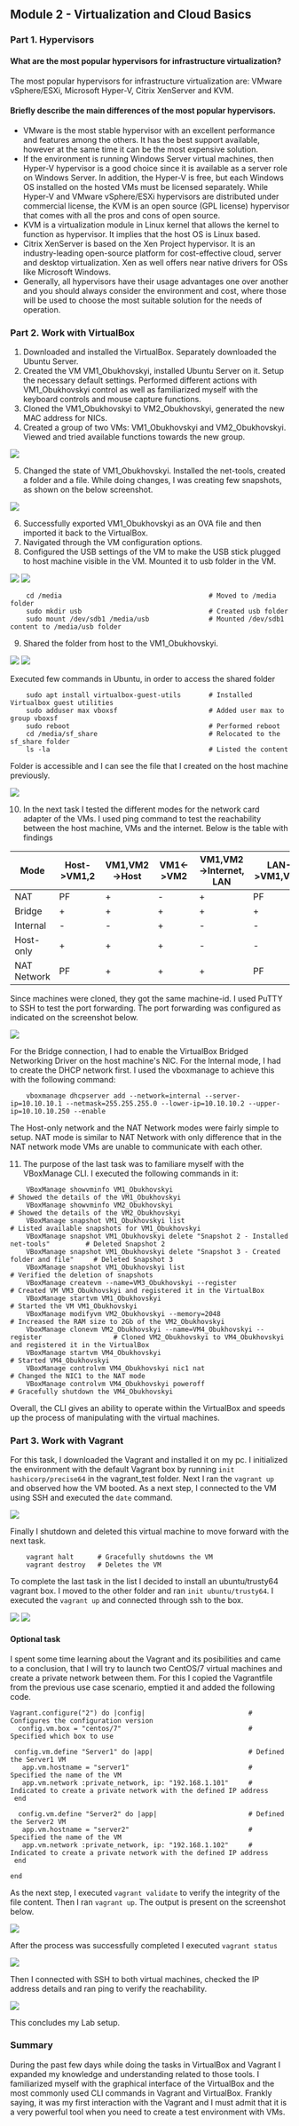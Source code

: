 ## Module 2 - Virtualization and Cloud Basics
### Part 1. Hypervisors
#### What are the most popular hypervisors for infrastructure virtualization?
The most popular hypervisors for infrastructure virtualization are: VMware vSphere/ESXi, Microsoft Hyper-V, Citrix XenServer and KVM.
#### Briefly describe the main differences of the most popular hypervisors.
* VMware is the most stable hypervisor with an excellent performance and features among the others. It has the best support available, however at the same time it can be the most expensive solution.
* If the environment is running Windows Server virtual machines, then Hyper-V hypervisor is a good choice since it is available as a server role on Windows Server. In addition, the Hyper-V is free, but each Windows OS installed on the hosted VMs must be licensed separately. 
While Hyper-V and VMware vSphere/ESXi hypervisors are distributed under commercial license, the KVM is an open source (GPL license) hypervisor that comes with all the pros and cons of open source. 
* KVM is a virtualization module in Linux kernel that allows the kernel to function as hypervisor. It implies that the host OS is Linux based.
* Citrix XenServer is based on the Xen Project hypervisor. It is an industry-leading open-source platform for cost-effective cloud, server and desktop virtualization. Xen as well offers near native drivers for OSs like Microsoft Windows.
* Generally, all hypervisors have their usage advantages one over another and you should always consider the environment and cost, where those will be used to choose the most suitable solution for the needs of operation.

### Part 2. Work with VirtualBox
1. Downloaded and installed the VirtualBox. Separately downloaded the Ubuntu Server.
2. Created the VM VM1_Obukhovskyi, installed Ubuntu Server on it. Setup the necessary default settings.
Performed different actions with VM1_Obukhovskyi control as well as familiarized myself with the keyboard controls and
mouse capture functions.
3. Cloned the VM1_Obukhovskyi to VM2_Obukhovskyi, generated the new MAC address for NICs.
4. Created a group of two VMs: VM1_Obukhovskyi and VM2_Obukhovskyi. Viewed and tried available functions 
towards the new group.

![](https://github.com/Soubi8/DevOps_online_Vinnytsia_2022Q1Q2/blob/main/m2/task2.1/images/1.jpg)

5. Changed the state of VM1_Obukhovskyi. Installed the net-tools, created a folder and a file. While doing
changes, I was creating few snapshots, as shown on the below screenshot.

![](https://github.com/Soubi8/DevOps_online_Vinnytsia_2022Q1Q2/blob/main/m2/task2.1/images/2.jpg)

6. Successfully exported VM1_Obukhovskyi as an OVA file and then imported it back to the VirtualBox.
7. Navigated through the VM configuration options.
8. Configured the USB settings of the VM to make the USB stick plugged to host machine visible in the VM.
Mounted it to usb folder in the VM.

![](https://github.com/Soubi8/DevOps_online_Vinnytsia_2022Q1Q2/blob/main/m2/task2.1/images/3.jpg)
![](https://github.com/Soubi8/DevOps_online_Vinnytsia_2022Q1Q2/blob/main/m2/task2.1/images/4.jpg)

~~~
    cd /media                                     # Moved to /media folder
    sudo mkdir usb                                # Created usb folder
    sudo mount /dev/sdb1 /media/usb               # Mounted /dev/sdb1 content to /media/usb folder
~~~    
9. Shared the folder from host to the VM1_Obukhovskyi.

![](https://github.com/Soubi8/DevOps_online_Vinnytsia_2022Q1Q2/blob/main/m2/task2.1/images/5.jpg)
![](https://github.com/Soubi8/DevOps_online_Vinnytsia_2022Q1Q2/blob/main/m2/task2.1/images/6.jpg)

Executed few commands in Ubuntu, in order to access the shared folder
~~~
    sudo apt install virtualbox-guest-utils       # Installed Virtualbox guest utilities
    sudo adduser max vboxsf                       # Added user max to group vboxsf
    sudo reboot                                   # Performed reboot
    cd /media/sf_share                            # Relocated to the sf_share folder
    ls -la                                        # Listed the content
~~~
Folder is accessible and I can see the file that I created on the host machine previously.

![](https://github.com/Soubi8/DevOps_online_Vinnytsia_2022Q1Q2/blob/main/m2/task2.1/images/7.jpg)

10. In the next task I tested the different modes for the network card adapter of the VMs. I used ping
command to test the reachability between the host machine, VMs and the internet. Below is the table with
findings

| Mode | Host->VM1,2 | VM1,VM2->Host | VM1<->VM2 | VM1,VM2->Internet, LAN | LAN->VM1,VM2 |
| ---- | ----------- | ------------- | --------- | ---------------------- | ------------ |
| NAT | PF | + | - | + | PF |
| Bridge| + | + | + | + | + |
| Internal | - | - | + | - | - |
| Host-only | + | + | + | - | - |
| NAT Network | PF | + | + | + | PF |

Since machines were cloned, they got the same machine-id.
I used PuTTY to SSH to test the port forwarding. The port forwarding was configured as indicated on the
screenshot below.

![](https://github.com/Soubi8/DevOps_online_Vinnytsia_2022Q1Q2/blob/main/m2/task2.1/images/8.jpg)

For the Bridge connection, I had to enable the VirtualBox Bridged Networking Driver on the host machine's NIC.
For the Internal mode, I had to create the DHCP network first. I used the vboxmanage to achieve this with the
following command:
~~~
    vboxmanage dhcpserver add --network=internal --server-ip=10.10.10.1 --netmask=255.255.255.0 --lower-ip=10.10.10.2 --upper-ip=10.10.10.250 --enable
~~~
The Host-only network and the NAT Network modes were fairly simple to setup. NAT mode is similar to NAT Network with only
difference that in the NAT network mode VMs are unable to communicate with each other.

11. The purpose of the last task was to familiare myself with the VBoxManage CLI. I executed the
following commands in it:
~~~
    VBoxManage showvminfo VM1_Obukhovskyi                                                 # Showed the details of the VM1_Obukhovskyi
    VBoxManage showvminfo VM2_Obukhovskyi                                                 # Showed the details of the VM2_Obukhovskyi
    VBoxManage snapshot VM1_Obukhovskyi list                                              # Listed available snapshots for VM1_Obukhovskyi
    VBoxManage snapshot VM1_Obukhovskyi delete "Snapshot 2 - Installed net-tools"         # Deleted Snapshot 2
    VBoxManage snapshot VM1_Obukhovskyi delete "Snapshot 3 - Created folder and file"     # Deleted Snapshot 3
    VBoxManage snapshot VM1_Obukhovskyi list                                              # Verified the deletion of snapshots
    VBoxManage createvm --name=VM3_Obukhovskyi --register                                 # Created VM VM3_Obukhovskyi and registered it in the VirtualBox
    VBoxManage startvm VM1_Obukhovskyi                                                    # Started the VM VM1_Obukhovskyi
    VBoxManage modifyvm VM2_Obukhovskyi --memory=2048                                     # Increased the RAM size to 2Gb of the VM2_Obukhovskyi
    VboxManage clonevm VM2_Obukhovskyi --name=VM4_Obukhovskyi --register                  # Cloned VM2_Obukhovskyi to VM4_Obukhovskyi and registered it in the VirtualBox
    VBoxManage startvm VM4_Obukhovskyi                                                    # Started VM4_Obukhovskyi
    VBoxManage controlvm VM4_Obukhovskyi nic1 nat                                         # Changed the NIC1 to the NAT mode
    VBoxManage controlvm VM4_Obukhovskyi poweroff                                         # Gracefully shutdown the VM4_Obukhovskyi
~~~
Overall, the CLI gives an ability to operate within the VirtualBox and speeds up the process of manipulating with the virtual machines.

### Part 3. Work with Vagrant
For this task, I downloaded the Vagrant and installed it on my pc. I initialized the environment with the
default Vagrant box by running `init hashicorp/precise64` in the vagrant_test folder.
Next I ran the `vagrant up` and observed how the VM booted. As a next step, I connected to the VM using
SSH and executed the `date` command.

![](https://github.com/Soubi8/DevOps_online_Vinnytsia_2022Q1Q2/blob/main/m2/task2.1/images/9.jpg)

Finally I shutdown and deleted this virtual machine to move forward with the next task.
~~~
    vagrant halt      # Gracefully shutdowns the VM
    vagrant destroy   # Deletes the VM
~~~
To complete the last task in the list I decided to install an ubuntu/trusty64 vagrant box. I moved to the other folder and ran `init ubuntu/trusty64`.
I executed the `vagrant up` and connected through ssh to the box.

![](https://github.com/Soubi8/DevOps_online_Vinnytsia_2022Q1Q2/blob/main/m2/task2.1/images/10.jpg)
![](https://github.com/Soubi8/DevOps_online_Vinnytsia_2022Q1Q2/blob/main/m2/task2.1/images/11.jpg)

#### Optional task
I spent some time learning about the Vagrant and its posibilities and came to a conclusion, that I will try to launch two CentOS/7 virtual machines and create a private network between them.
For this I copied the Vagrantfile from the previous use case scenario, emptied it and added the following code.
~~~
Vagrant.configure("2") do |config|                          # Configures the configuration version                               
  config.vm.box = "centos/7"                                # Specified which box to use
  
 config.vm.define "Server1" do |app|                        # Defined the Server1 VM
   app.vm.hostname = "server1"                              # Specified the name of the VM
   app.vm.network :private_network, ip: "192.168.1.101"     # Indicated to create a private network with the defined IP address
 end
 
  config.vm.define "Server2" do |app|                       # Defined the Server2 VM
   app.vm.hostname = "server2"                              # Specified the name of the VM
   app.vm.network :private_network, ip: "192.168.1.102"     # Indicated to create a private network with the defined IP address
 end

end
~~~
As the next step, I executed `vagrant validate` to verify the integrity of the file content. Then I ran `vagrant up`. The output is present on the screenshot below.

![](https://github.com/Soubi8/DevOps_online_Vinnytsia_2022Q1Q2/blob/main/m2/task2.1/images/12.jpg)

After the process was successfully completed I executed `vagrant status`

![](https://github.com/Soubi8/DevOps_online_Vinnytsia_2022Q1Q2/blob/main/m2/task2.1/images/13.jpg)

Then I connected with SSH to both virtual machines, checked the IP address details and ran ping to verify the reachability.

![](https://github.com/Soubi8/DevOps_online_Vinnytsia_2022Q1Q2/blob/main/m2/task2.1/images/14.jpg)

This concludes my Lab setup.

### Summary
During the past few days while doing the tasks in VirtualBox and Vagrant I expanded my knowledge and understanding related to those
tools. I familiarized myself with the graphical interface of the VirtualBox and the most commonly used CLI commands in Vagrant and VirtualBox.
Frankly saying, it was my first interaction with the Vagrant and I must admit that it is a very powerful tool when you need to create a test 
environment with VMs. 

